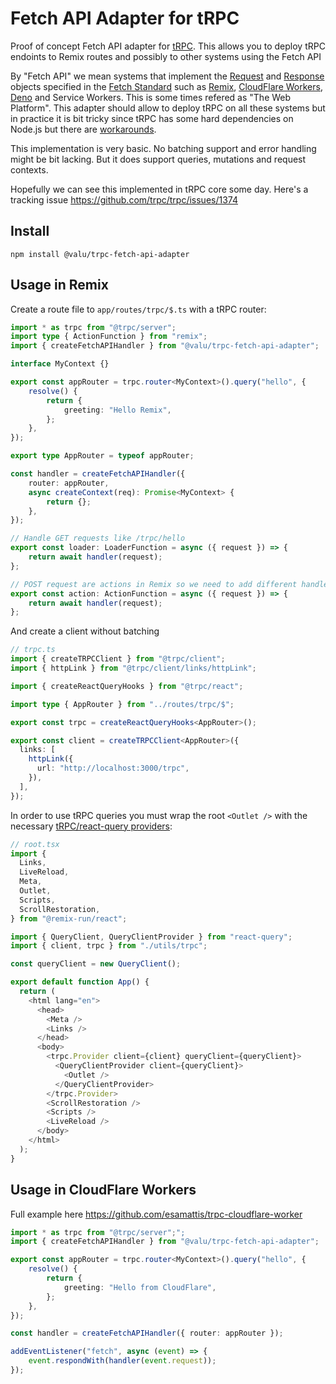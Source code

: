 # Fetch API Adapter for tRPC

Proof of concept Fetch API adapter for [tRPC](https://trpc.io/). This allows you
to deploy tRPC endoints to Remix routes and possibly to other systems using the Fetch API

By "Fetch API" we mean systems that implement the [Request][] and [Response][]
objects specified in the [Fetch Standard][] such as [Remix][], [CloudFlare
Workers][], [Deno][] and Service Workers. This is some times refered as "The
Web Platform". This adapter should allow to deploy tRPC on all these
systems but in practice it is bit tricky since tRPC has some hard dependencies on Node.js
but there are [workarounds](https://github.com/trpc/trpc/issues/1375).

[request]: https://developer.mozilla.org/en-US/docs/Web/API/Request
[response]: https://developer.mozilla.org/en-US/docs/Web/API/Response
[fetch standard]: https://fetch.spec.whatwg.org/
[remix]: https://remix.run/
[cloudflare workers]: https://workers.cloudflare.com/
[deno]: https://deno.land/

This implementation is very basic. No batching support and error handling might
be bit lacking. But it does support queries, mutations and request contexts.

Hopefully we can see this implemented in tRPC core some day. Here's a tracking issue https://github.com/trpc/trpc/issues/1374

## Install

```
npm install @valu/trpc-fetch-api-adapter
```

## Usage in Remix

Create a route file to `app/routes/trpc/$.ts` with a tRPC router:

```ts
import * as trpc from "@trpc/server";
import type { ActionFunction } from "remix";
import { createFetchAPIHandler } from "@valu/trpc-fetch-api-adapter";

interface MyContext {}

export const appRouter = trpc.router<MyContext>().query("hello", {
    resolve() {
        return {
            greeting: "Hello Remix",
        };
    },
});

export type AppRouter = typeof appRouter;

const handler = createFetchAPIHandler({
    router: appRouter,
    async createContext(req): Promise<MyContext> {
        return {};
    },
});

// Handle GET requests like /trpc/hello
export const loader: LoaderFunction = async ({ request }) => {
    return await handler(request);
};

// POST request are actions in Remix so we need to add different handler for it
export const action: ActionFunction = async ({ request }) => {
    return await handler(request);
};
```

And create a client without batching

```ts
// trpc.ts
import { createTRPCClient } from "@trpc/client";
import { httpLink } from "@trpc/client/links/httpLink";

import { createReactQueryHooks } from "@trpc/react";

import type { AppRouter } from "../routes/trpc/$";

export const trpc = createReactQueryHooks<AppRouter>();

export const client = createTRPCClient<AppRouter>({
  links: [
    httpLink({
      url: "http://localhost:3000/trpc",
    }),
  ],
});

```

In order to use tRPC queries you must wrap the root `<Outlet />` with the necessary [tRPC/react-query providers](https://trpc.io/docs/react#3-add-trpc-providers):

```ts
// root.tsx
import {
  Links,
  LiveReload,
  Meta,
  Outlet,
  Scripts,
  ScrollRestoration,
} from "@remix-run/react";

import { QueryClient, QueryClientProvider } from "react-query";
import { client, trpc } from "./utils/trpc";

const queryClient = new QueryClient();

export default function App() {
  return (
    <html lang="en">
      <head>
        <Meta />
        <Links />
      </head>
      <body>
        <trpc.Provider client={client} queryClient={queryClient}>
          <QueryClientProvider client={queryClient}>
            <Outlet />
          </QueryClientProvider>
        </trpc.Provider>
        <ScrollRestoration />
        <Scripts />
        <LiveReload />
      </body>
    </html>
  );
}

```

## Usage in CloudFlare Workers

Full example here https://github.com/esamattis/trpc-cloudflare-worker

```ts
import * as trpc from "@trpc/server";";
import { createFetchAPIHandler } from "@valu/trpc-fetch-api-adapter";

export const appRouter = trpc.router<MyContext>().query("hello", {
    resolve() {
        return {
            greeting: "Hello from CloudFlare",
        };
    },
});

const handler = createFetchAPIHandler({ router: appRouter });

addEventListener("fetch", async (event) => {
    event.respondWith(handler(event.request));
});
```
